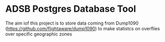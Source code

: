 # ADSB Postgres Database Tool

The aim iof this project is to store data coming from Dump1090 (https://github.com/flightaware/dump1090) to make statistcs on overflies over specific geographic zones
